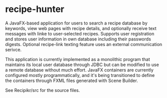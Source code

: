 # recipe-hunter

A JavaFX-based application for users to search a recipe database by keywords, 
view web pages with recipe details, and optionally receive text messages with linke to 
user-selected recipes. Supports user registration and stores user information
in own database including their passwords digests. Optional recipe-link 
texting feature uses an external communication serivce. 

This application is currently implemented as a monolithic program that maintains 
its local user database through JDBC but can be modified to use a remote database 
without much effort. JavaFX containers are currently configured mostly programmatically, 
and it's being transitioned to define the containers through FXML files generated with
Scene Builder. 

See Recipikr/src for the source files.
